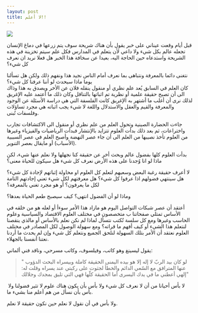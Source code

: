 ```yaml
--- 
layout: post
title: لا أعلم!!  
---
```

 ![](https://starlightstarbright231.files.wordpress.com/2015/08/star-night-sky.jpg)


قبل أيام وقعت عيناني على خبر يقول بأن هناك شريحة سوف يتم زرعها في دماغ الإنسان تجعله عالم بكل شيء ولا داعي لأن يتعلم في المدارس فكل علم سيتم تخزينة في هذه الشريحة واستدعاه حين الحاجة اليه، بعيدا عن سخافة هذا الخبر هل فعلا نريد ان نعرف كل شيء؟  


نتغنى دائما بالمعرفة ونتباهى بما نعرف أمام الناس نجيد هذا ونفهم ذلك ولكن هل تسألنا يوما ماذا سيحدث لو أننا عرفنا كل شيء؟  
كان العلم في السابق يُعد علم نظري أو منقول  ينقله فلان عن الأخر ويصدق به هذا وذاك الى أن تصبح حقيقة علمية أو نظرية تم اثباتها بالتناقل وكان ذلك ما أعتمد عليه الإغريق لذلك نرى أن أغلب ما أشتهر به الإغريق كانت الفلسفة التي هي دراسة الأسئلة عن الوجود والمعرفة والقيم والعقل والاستدلال واللغة لا شيء يجب اثباته هي مجرد تساؤلات وفلسفات تُبنى. 

جاءت الحضارة الصينية وتحول العلم من علم نظري أو منقول الى الاكتشافات تجارب واختراعات، ثم بعد ذلك بدأت العلوم تتزايد بالإنتشار فبدأت الرياضيات والفيزياء وغيرها من العلوم تأخذ نصيبها من العلم الى أن جاء عصر النهضة وأصبح  ​العلم في عصر السببية (الأسباب) أو مايقال بعصر التنوير. 

بدأت العلوم كلها بفضول عالم وبحث أخر عن حقيقة كنا نجهلها ولا نعلم عنها شيء، لكن ماذا لو انا  وٌجدنا على هذه الأرض  نعرف كل شيء هل سيكون للحياة معنى؟  

لا أعرف حقيقة رغبة البعض وسعيهم لتعلم كل العلوم او محاولة إثباتهم لإجادة كل شيء؟  
هل سينتهي فضولهم اذا عرفوا كل شيء؟ هل معرفتهم لكل شيء تعني إجادتهم التامة لكل ما يعرفون؟ أو هو مجرد تغني بالمعرفة؟ 

 ​وماذا لو أن الفضول انتهى؟ كيف سيصبح طعم الحياة بعدها؟ 

أعتقد أن عصر شبكات التواصل اليوم هو مازاد هذا الأمر سوءأ أو لعله هو من خلقه في الأساس تمتلي صفحاتنا ب متخصصون في مختلف العلوم الاقتصاد والسياسية وعلوم الحاسب وغيرها 
ومع كل سلسة تُكتب نتسأل لماذا لم نكن نعلم بالأساس أو مالذي ينقصنا لنتعلم هذا الشيء أو كيف أفهم ما قراته؟
​ومع سهولة الوصول لكل المصادر في مختلف العلوم نعتقد أن الأمر بتلك السهولة لنلحق الجميع ونتعلم كل شيء وإن لم يحدث ما أردنا نعتنا أنفسنا بالجهلاء. 
​

يقول ليسينغ وهو كاتب، وفيلسوف، وكاتب مسرحي، وناقد فني ألماني:

>  " لو كان بيد الربّ لا إله إلا هو بيده اليمنى الحقيقة كاملة وبيسراه البحث الدؤوب عنها المترافق مع السّعي الدائم والخطأ لجثوت على ركبتي عند يسراه وقلت له: إلهي أعطني ما في يدك اليسرى أما الحقيقة كلّها فهي التي تليق بمجدك وجلالك" 
​


​
لا بأس أحيانا من أن لا نعرف كل شيء ولا بأس بأن يكون هناك علوم لا تثير فضولنا ولا بأس بأن نسأل من هم أعلم منا بشيء ما. 

ولا بأس في أن نقول لا نعلم حين نكون حقيقة لا نعلم.



​
